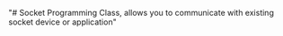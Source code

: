 "# Socket Programming Class, allows you to communicate with existing socket device or application" 
